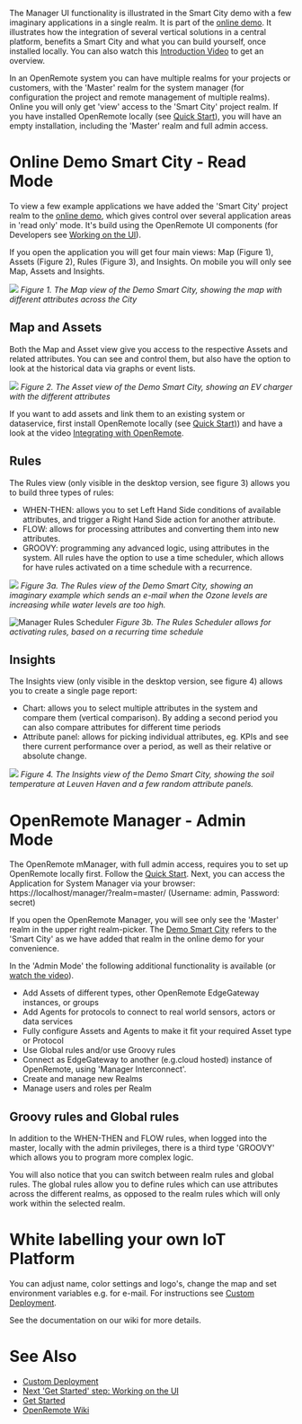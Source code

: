 The Manager UI functionality is illustrated in the Smart City demo with a few imaginary applications in a single realm. It is part of the [online demo](https://openremote.io/demo/). It illustrates how the integration of several vertical solutions in a central platform, benefits a Smart City and what you can build yourself, once installed locally. You can also watch this [Introduction Video](https://youtu.be/K28CQMKr-rQ) to get an overview.

In an OpenRemote system you can have multiple realms for your projects or customers, with the 'Master' realm for the system manager (for configuration the project and remote management of multiple realms). Online you will only get 'view' access to the 'Smart City' project realm. If you have installed OpenRemote locally (see [Quick Start](https://github.com/openremote/openremote/blob/master/README.md)), you will have an empty installation, including the 'Master' realm and full admin access. 

# Online Demo Smart City - Read Mode

To view a few example applications we have added the 'Smart City' project realm to the [online demo](https://openremote.io/demo/), which gives control over several application areas in 'read only' mode. It's build using the OpenRemote UI components (for Developers see [Working on the UI](https://github.com/openremote/openremote/wiki/Developer-Guide%3A-Working-on-the-UI)).

If you open the application you will get four main views: Map (Figure 1), Assets (Figure 2), Rules (Figure 3), and Insights. On mobile you will only see Map, Assets and Insights.

![](https://github.com/openremote/Documentation/blob/master/manuscript/figures/Smart%20City%20-%20Demo%20Map.png)
_Figure 1. The Map view of the Demo Smart City, showing the map with different attributes across the City_

## Map and Assets

Both the Map and Asset view give you access to the respective Assets and related attributes. You can see and control them, but also have the option to look at the historical data via graphs or event lists.

![](https://github.com/openremote/Documentation/blob/master/manuscript/figures/Smart%20City%20-%20Demo%20Assets.png)
_Figure 2. The Asset view of the Demo Smart City, showing an EV charger with the different attributes_

If you want to add assets and link them to an existing system or dataservice, first install OpenRemote locally (see [Quick Start)](https://github.com/openremote/openremote/blob/master/README.md)) and have a look at the video [Integrating with OpenRemote](https://youtu.be/mx9amWaItn0). 

## Rules

The Rules view (only visible in the desktop version, see figure 3) allows you to build three types of rules:
* WHEN-THEN: allows you to set Left Hand Side conditions of available attributes, and trigger a Right Hand Side action for another attribute.
* FLOW: allows for processing attributes and converting them into new attributes. 
* GROOVY: programming any advanced logic, using attributes in the system.
All rules have the option to use a time scheduler, which allows for have rules activated on a time schedule with a recurrence.

![](https://github.com/openremote/Documentation/blob/master/manuscript/figures/Smart%20City%20-%20Demo%20Rules.png)
_Figure 3a. The Rules view of the Demo Smart City, showing an imaginary example which sends an e-mail when the Ozone levels are increasing while water levels are too high._

![Manager Rules Scheduler](https://github.com/openremote/Documentation/blob/master/manuscript/figures/Manager%20-%20Rules%20scheduler.png)
_Figure 3b. The Rules Scheduler allows for activating rules, based on a recurring time schedule_

## Insights

The Insights view (only visible in the desktop version, see figure 4) allows you to create a single page report:
* Chart: allows you to select multiple attributes in the system and compare them (vertical comparison). By adding a second period you can also compare attributes for different time periods
* Attribute panel: allows for picking individual attributes, eg. KPIs and see there current performance over a period, as well as their relative or absolute change. 

![](https://github.com/openremote/Documentation/blob/master/manuscript/figures/Smart%20City%20-%20Insights.png)
_Figure 4. The Insights view of the Demo Smart City, showing the soil temperature at Leuven Haven and a few random attribute panels._

# OpenRemote Manager - Admin Mode

The OpenRemote mManager, with full admin access, requires you to set up OpenRemote locally first. Follow the [Quick Start](https://github.com/openremote/openremote/blob/master/README.md). Next, you can access the Application for System Manager via your browser: https://localhost/manager/?realm=master/ (Username: admin, Password: secret)

If you open the OpenRemote Manager, you will see only see the 'Master' realm in the upper right realm-picker. The [Demo Smart City](#demo-smart-city) refers to the 'Smart City' as we have added that realm in the online demo for your convenience. 

In the 'Admin Mode' the following additional functionality is available (or [watch the video](https://youtu.be/mx9amWaItn0)).
* Add Assets of different types, other OpenRemote EdgeGateway instances, or groups
* Add Agents for protocols to connect to real world sensors, actors or data services
* Fully configure Assets and Agents to make it fit your required Asset type or Protocol
* Use Global rules and/or use Groovy rules
* Connect as EdgeGateway to another (e.g.cloud hosted) instance of OpenRemote, using 'Manager Interconnect'.
* Create and manage new Realms
* Manage users and roles per Realm

## Groovy rules and Global rules

In addition to the WHEN-THEN and FLOW rules, when logged into the master, locally with the admin privileges, there is a third type 'GROOVY' which allows you to program more complex logic.

You will also notice that you can switch between realm rules and global rules. The global rules allow you to define rules which can use attributes across the different realms, as opposed to the realm rules which will only work within the selected realm. 

# White labelling your own IoT Platform

You can adjust name, color settings and logo's, change the map and set environment variables e.g. for e-mail. For instructions see [Custom Deployment](https://github.com/openremote/openremote/wiki/User-Guide%3A-Custom-deployment).

See the documentation on our wiki for more details.

# See Also
- [Custom Deployment](https://github.com/openremote/openremote/wiki/User-Guide%3A-Custom-deployment)
- [Next 'Get Started' step: Working on the UI](Developer-Guide%3A-Working-on-the-UI)
- [Get Started](https://openremote.io/get-started-iot-platform/)
- [OpenRemote Wiki](https://github.com/openremote/openremote/wiki)